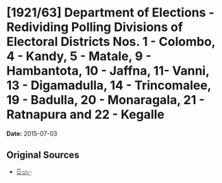 # [1921/63] Department of Elections - Redividing Polling Divisions of Electoral Districts Nos. 1 - Colombo, 4 - Kandy, 5 - Matale, 9 - Hambantota, 10 - Jaffna, 11- Vanni, 13 - Digamadulla, 14 - Trincomalee, 19 - Badulla, 20 - Monaragala, 21 - Ratnapura and 22 - Kegalle

**Date:** 2015-07-03

## Original Sources

- [සිංහල](https://documents.gov.lk/view/extra-gazettes/2015/7/1921-63_S.pdf)

